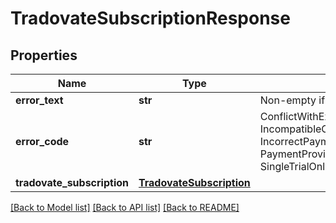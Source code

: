 # TradovateSubscriptionResponse

## Properties
Name | Type | Description | Notes
------------ | ------------- | ------------- | -------------
**error_text** | **str** | Non-empty if the request failed | [optional] 
**error_code** | **str** | ConflictWithExisting, DowngradeNotAllowed, IncompatibleCMEMarketDataSubscriptionPlans, IncorrectPaymentMethod, InsufficientFunds, PaymentProviderError, PlanDiscontinued, SingleTrialOnly, Success, UnknownError | [optional] 
**tradovate_subscription** | [**TradovateSubscription**](TradovateSubscription.md) |  | [optional] 

[[Back to Model list]](../README.md#documentation-for-models) [[Back to API list]](../README.md#documentation-for-api-endpoints) [[Back to README]](../README.md)

